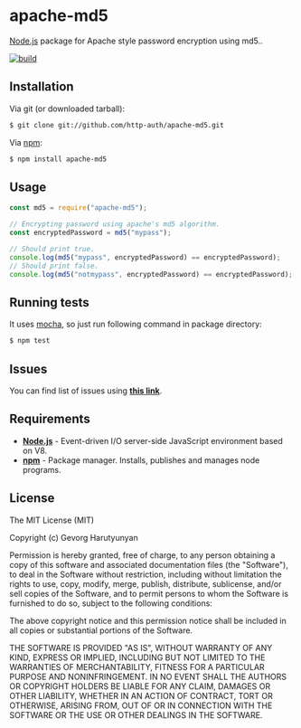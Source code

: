 # apache-md5

[Node.js](http://nodejs.org/) package for Apache style password encryption using md5..

[![build](https://github.com/http-auth/apache-md5/workflows/build/badge.svg)](https://github.com/http-auth/apache-md5/actions?query=workflow%3Abuild)

## Installation

Via git (or downloaded tarball):

```bash
$ git clone git://github.com/http-auth/apache-md5.git
```

Via [npm](http://npmjs.org/):

```bash
$ npm install apache-md5
```

## Usage

```javascript
const md5 = require("apache-md5");

// Encrypting password using apache's md5 algorithm.
const encryptedPassword = md5("mypass");

// Should print true.
console.log(md5("mypass", encryptedPassword) == encryptedPassword);
// Should print false.
console.log(md5("notmypass", encryptedPassword) == encryptedPassword);
```

## Running tests

It uses [mocha](https://mochajs.org/), so just run following command in package directory:

```bash
$ npm test
```

## Issues

You can find list of issues using **[this link](http://github.com/http-auth/apache-md5/issues)**.

## Requirements

- **[Node.js](http://nodejs.org)** - Event-driven I/O server-side JavaScript environment based on V8.
- **[npm](http://npmjs.org)** - Package manager. Installs, publishes and manages node programs.

## License

The MIT License (MIT)

Copyright (c) Gevorg Harutyunyan

Permission is hereby granted, free of charge, to any person obtaining a copy of
this software and associated documentation files (the "Software"), to deal in
the Software without restriction, including without limitation the rights to
use, copy, modify, merge, publish, distribute, sublicense, and/or sell copies of
the Software, and to permit persons to whom the Software is furnished to do so,
subject to the following conditions:

The above copyright notice and this permission notice shall be included in all
copies or substantial portions of the Software.

THE SOFTWARE IS PROVIDED "AS IS", WITHOUT WARRANTY OF ANY KIND, EXPRESS OR
IMPLIED, INCLUDING BUT NOT LIMITED TO THE WARRANTIES OF MERCHANTABILITY, FITNESS
FOR A PARTICULAR PURPOSE AND NONINFRINGEMENT. IN NO EVENT SHALL THE AUTHORS OR
COPYRIGHT HOLDERS BE LIABLE FOR ANY CLAIM, DAMAGES OR OTHER LIABILITY, WHETHER
IN AN ACTION OF CONTRACT, TORT OR OTHERWISE, ARISING FROM, OUT OF OR IN
CONNECTION WITH THE SOFTWARE OR THE USE OR OTHER DEALINGS IN THE SOFTWARE.
